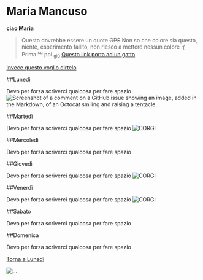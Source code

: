 # Maria Mancuso
**ciao Maria**
>Questo dovrebbe essere un quote
~~OPS~~
Non so che colore sia questo, niente, esperimento fallito, non riesco a mettere nessun colore _:(_
Prima <sup>su</sup> poi <sub>giù</sub>
[Questo link porta ad un gatto](https://zampol.it/blog/caratteristiche-del-gatto/)

[Invece questo voglio dirtelo](https://www.bing.com/images/search?view=detailV2&ccid=iAh9u9p3&id=04D8E6CA5BA61B88FDBEFFAF2D15E47596E1ABA1&thid=OIP.iAh9u9p3SumXrf-5dhAbzQHaF8&mediaurl=https%3a%2f%2fi.pinimg.com%2f736x%2fe7%2f6d%2f80%2fe76d8002c42fcc93ff0b2978e704e974--funny-faces-pictures-funny-pics.jpg&cdnurl=https%3a%2f%2fth.bing.com%2fth%2fid%2fR.88087dbbda774ae997adffb976101bcd%3frik%3doavhlnXkFS2v%252fw%26pid%3dImgRaw%26r%3d0&exph=591&expw=736&q=vecchia+sdentata&simid=607987990724747756&FORM=IRPRST&ck=B41D444F31B3EC0FA698FD191A7B8242&selectedIndex=3&itb=0)

##Lunedì

Devo per forza scriverci qualcosa per fare spazio
![Screenshot of a comment on a GitHub issue showing an image, added in the Markdown, of an Octocat smiling and raising a tentacle.](https://myoctocat.com/assets/images/base-octocat.svg)


##Martedì

Devo per forza scriverci qualcosa per fare spazio
![CORGI](https://cdn-bjggm.nitrocdn.com/JzIBIRVtRCMOVRVuweeuNmdfikXkGOnA/assets/images/optimized/rev-9d47a7f/giulianoaddestratore.it/wp-content/uploads/2021/11/welsh-corgi-pembroke-nella-natura.jpg)

##Mercoledì

Devo per forza scriverci qualcosa per fare spazio


##Giovedì

Devo per forza scriverci qualcosa per fare spazio
![CORGI](https://img.pixers.pics/pho_wat(s3:700/FO/16/60/41/32/0/700_FO166041320_ec80a985bb9120f90ec6bb5f0393e31a,700,472,cms:2018/10/5bd1b6b8d04b8_220x50-watermark.png,over,480,422,jpg)/coperte-di-peluche-cucciolo-welsh-corgi-pembroke.jpg)

##Venerdì

Devo per forza scriverci qualcosa per fare spazio
![CORGI](https://storage.googleapis.com/pod_public/750/177546.jpg)

##Sabato

Devo per forza scriverci qualcosa per fare spazio

##Domenica

Devo per forza scriverci qualcosa per fare spazio


[Torna a Lunedì](#Lunedì)

![...](https://www.testo-unico-sicurezza.com/81/_media/img/large/playstoremy81.jpg)

